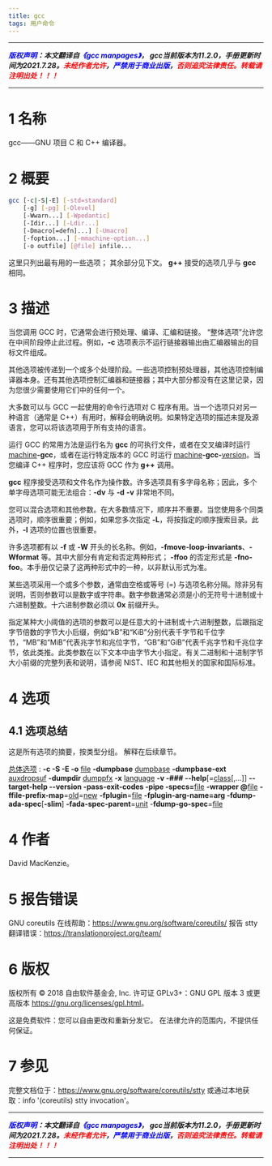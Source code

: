 ```yaml
---
title: gcc
tags: 用户命令
---
```



------

***<font color=blue>版权声明</font>：本文翻译自<font color=blue>《gcc manpages》</font>， gcc当前版本为11.2.0，手册更新时间为2021.7.28。<font color=red>未经作者允许</font>，<font color=blue>严禁用于商业出版</font>，<font color=red>否则追究法律责任。转载请注明出处！！！</font>***

------
# 1 名称
gcc——GNU 项目 C 和 C++ 编译器。
# 2 概要
```bash
gcc [-c|-S|-E] [-std=standard]
	[-g] [-pg] [-Olevel]
	[-Wwarn...] [-Wpedantic]
	[-Idir...] [-Ldir...]
	[-Dmacro[=defn]...] [-Umacro]
	[-foption...] [-mmachine-option...]
	[-o outfile] [@file] infile...
```
这里只列出最有用的一些选项； 其余部分见下文。 **g++** 接受的选项几乎与 **gcc** 相同。
# 3 描述
当您调用 GCC 时，它通常会进行预处理、编译、汇编和链接。 “整体选项”允许您在中间阶段停止此过程。例如，**-c** 选项表示不运行链接器输出由汇编器输出的目标文件组成。

其他选项被传递到一个或多个处理阶段。一些选项控制预处理器，其他选项控制编译器本身。还有其他选项控制汇编器和链接器；其中大部分都没有在这里记录，因为您很少需要使用它们中的任何一个。

大多数可以与 GCC 一起使用的命令行选项对 C 程序有用。当一个选项只对另一种语言（通常是 C++）有用时，解释会明确说明。如果特定选项的描述未提及源语言，您可以将该选项用于所有支持的语言。

运行 GCC 的常用方法是运行名为 **gcc** 的可执行文件，或者在交叉编译时运行 <u>machine</u>**-gcc**，或者在运行特定版本的 GCC 时运行 <u>machine</u>**-gcc-**<u>version</u>。当您编译 C++ 程序时，您应该将 GCC 作为 **g++** 调用。

**gcc** 程序接受选项和文件名作为操作数。许多选项具有多字母名称；因此，多个单字母选项可能无法组合：**-dv** 与 **-d** **-v** 非常地不同。

您可以混合选项和其他参数。在大多数情况下，顺序并不重要。当您使用多个同类选项时，顺序很重要；例如，如果您多次指定 **-L**，将按指定的顺序搜索目录。此外，**-l** 选项的位置也很重要。

许多选项都有以 **-f** 或 **-W** 开头的长名称。例如，**-fmove-loop-invariants**、**-Wformat** 等。其中大部分有肯定和否定两种形式； **-ffoo** 的否定形式是 **-fno-foo**。本手册仅记录了这两种形式中的一种，以非默认形式为准。

某些选项采用一个或多个参数，通常由空格或等号 (=) 与选项名称分隔。除非另有说明，否则参数可以是数字或字符串。数字参数通常必须是小的无符号十进制或十六进制整数。十六进制参数必须以 **0x** 前缀开头。

指定某种大小阈值的选项的参数可以是任意大的十进制或十六进制整数，后跟指定字节倍数的字节大小后缀，例如“kB”和“KiB”分别代表千字节和千位字节，“MB”和“MiB”代表兆字节和兆位字节，“GB”和“GiB”代表千兆字节和千兆位字节，依此类推。此类参数在以下文本中由字节大小指定。有关二进制和十进制字节大小前缀的完整列表和说明，请参阅 NIST、IEC 和其他相关的国家和国际标准。

# 4 选项
## 4.1 选项总结
这是所有选项的摘要，按类型分组。 解释在后续章节。

<u>总体选项</u>
: **-c  -S  -E  -o** <u>file</u> **-dumpbase** <u>dumpbase</u>  **-dumpbase-ext** <u>auxdropsuf</u> **-dumpdir** <u>dumppfx</u>  **-x** <u>language</u> **-v  -###  --help**\[=<u>class</u>\[,...]]  **--target-help  --version -pass-exit-codes -pipe  -specs=**<u>file</u>  **-wrapper @**<u>file</u>  **-ffile-prefix-map**=<u>old</u>=<u>new</u> **-fplugin**=<u>file</u>  **-fplugin-arg-name=arg -fdump-ada-spec**\[**-slim**]  **-fada-spec-parent**=<u>unit</u>  -**fdump-go-spec**=<u>file</u>
# 4 作者
David MacKenzie。
# 5 报告错误
GNU coreutils 在线帮助：<https://www.gnu.org/software/coreutils/>
报告 stty 翻译错误：<https://translationproject.org/team/> 

# 6 版权
版权所有 © 2018 自由软件基金会, Inc. 许可证 GPLv3+：GNU GPL 版本 3 或更高版本 <https://gnu.org/licenses/gpl.html>。

这是免费软件：您可以自由更改和重新分发它。 在法律允许的范围内，不提供任何保证。
# 7 参见
完整文档位于：<https://www.gnu.org/software/coreutils/stty> 或通过本地获取：info '(coreutils) stty invocation'。

------

***<font color=blue>版权声明</font>：本文翻译自<font color=blue>《gcc manpages》</font>， gcc当前版本为11.2.0，手册更新时间为2021.7.28。<font color=red>未经作者允许</font>，<font color=blue>严禁用于商业出版</font>，<font color=red>否则追究法律责任。转载请注明出处！！！</font>***

------
